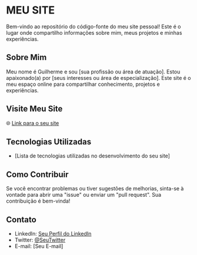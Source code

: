 # MEU SITE

Bem-vindo ao repositório do código-fonte do meu site pessoal! Este é o lugar onde compartilho informações sobre mim, meus projetos e minhas experiências.

## Sobre Mim

Meu nome é Guilherme e sou [sua profissão ou área de atuação]. Estou apaixonado(a) por [seus interesses ou área de especialização]. Este site é o meu espaço online para compartilhar conhecimento, projetos e experiências.

## Visite Meu Site

🌐 [Link para o seu site](https://guicomh.github.io/)

## Tecnologias Utilizadas

- [Lista de tecnologias utilizadas no desenvolvimento do seu site]

## Como Contribuir

Se você encontrar problemas ou tiver sugestões de melhorias, sinta-se à vontade para abrir uma "issue" ou enviar um "pull request". Sua contribuição é bem-vinda!

## Contato

- LinkedIn: [Seu Perfil do LinkedIn](link_para_seu_perfil)
- Twitter: [@SeuTwitter](link_para_seu_twitter)
- E-mail: [Seu E-mail]


